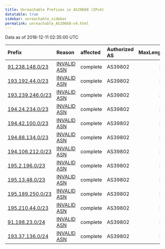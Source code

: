 ```yaml
---
title: Unreachable Prefixes in AS20668 (IPv4)
datatable: true
sidebar: unreachable_sidebar
permalink: unreachable_AS20668-v4.html
---
```


Data as of 2018-12-11 02:35:00 UTC


<div class="datatable-begin"></div>

| Prefix                                                     | Reason                                                                                                  | affected   | Authorized AS   |   MaxLength | Anchor                                         |   unreachable /24s |
|:-----------------------------------------------------------|:--------------------------------------------------------------------------------------------------------|:-----------|:----------------|------------:|:-----------------------------------------------|-------------------:|
| [91.238.148.0/23](https://stat.ripe.net/91.238.148.0/23)   | [INVALID ASN](https://rpki-validator.ripe.net/announcement-preview?asn=AS20668&prefix=91.238.148.0/23)  | complete   | AS39802         |          24 | [RIPE](unreachable_RIPE_NCC_RPKI_Root-v4.html) |                  2 |
| [193.192.44.0/23](https://stat.ripe.net/193.192.44.0/23)   | [INVALID ASN](https://rpki-validator.ripe.net/announcement-preview?asn=AS20668&prefix=193.192.44.0/23)  | complete   | AS39802         |          24 | [RIPE](unreachable_RIPE_NCC_RPKI_Root-v4.html) |                  2 |
| [193.239.246.0/23](https://stat.ripe.net/193.239.246.0/23) | [INVALID ASN](https://rpki-validator.ripe.net/announcement-preview?asn=AS20668&prefix=193.239.246.0/23) | complete   | AS39802         |          24 | [RIPE](unreachable_RIPE_NCC_RPKI_Root-v4.html) |                  2 |
| [194.24.234.0/23](https://stat.ripe.net/194.24.234.0/23)   | [INVALID ASN](https://rpki-validator.ripe.net/announcement-preview?asn=AS20668&prefix=194.24.234.0/23)  | complete   | AS39802         |          24 | [RIPE](unreachable_RIPE_NCC_RPKI_Root-v4.html) |                  2 |
| [194.42.100.0/23](https://stat.ripe.net/194.42.100.0/23)   | [INVALID ASN](https://rpki-validator.ripe.net/announcement-preview?asn=AS20668&prefix=194.42.100.0/23)  | complete   | AS39802         |          24 | [RIPE](unreachable_RIPE_NCC_RPKI_Root-v4.html) |                  2 |
| [194.88.134.0/23](https://stat.ripe.net/194.88.134.0/23)   | [INVALID ASN](https://rpki-validator.ripe.net/announcement-preview?asn=AS20668&prefix=194.88.134.0/23)  | complete   | AS39802         |          24 | [RIPE](unreachable_RIPE_NCC_RPKI_Root-v4.html) |                  2 |
| [194.106.212.0/23](https://stat.ripe.net/194.106.212.0/23) | [INVALID ASN](https://rpki-validator.ripe.net/announcement-preview?asn=AS20668&prefix=194.106.212.0/23) | complete   | AS39802         |          24 | [RIPE](unreachable_RIPE_NCC_RPKI_Root-v4.html) |                  2 |
| [195.2.196.0/23](https://stat.ripe.net/195.2.196.0/23)     | [INVALID ASN](https://rpki-validator.ripe.net/announcement-preview?asn=AS20668&prefix=195.2.196.0/23)   | complete   | AS39802         |          24 | [RIPE](unreachable_RIPE_NCC_RPKI_Root-v4.html) |                  2 |
| [195.13.48.0/23](https://stat.ripe.net/195.13.48.0/23)     | [INVALID ASN](https://rpki-validator.ripe.net/announcement-preview?asn=AS20668&prefix=195.13.48.0/23)   | complete   | AS39802         |          24 | [RIPE](unreachable_RIPE_NCC_RPKI_Root-v4.html) |                  2 |
| [195.189.250.0/23](https://stat.ripe.net/195.189.250.0/23) | [INVALID ASN](https://rpki-validator.ripe.net/announcement-preview?asn=AS20668&prefix=195.189.250.0/23) | complete   | AS39802         |          24 | [RIPE](unreachable_RIPE_NCC_RPKI_Root-v4.html) |                  2 |
| [195.210.44.0/23](https://stat.ripe.net/195.210.44.0/23)   | [INVALID ASN](https://rpki-validator.ripe.net/announcement-preview?asn=AS20668&prefix=195.210.44.0/23)  | complete   | AS39802         |          24 | [RIPE](unreachable_RIPE_NCC_RPKI_Root-v4.html) |                  2 |
| [91.198.23.0/24](https://stat.ripe.net/91.198.23.0/24)     | [INVALID ASN](https://rpki-validator.ripe.net/announcement-preview?asn=AS20668&prefix=91.198.23.0/24)   | complete   | AS39802         |          24 | [RIPE](unreachable_RIPE_NCC_RPKI_Root-v4.html) |                  1 |
| [193.37.136.0/24](https://stat.ripe.net/193.37.136.0/24)   | [INVALID ASN](https://rpki-validator.ripe.net/announcement-preview?asn=AS20668&prefix=193.37.136.0/24)  | complete   | AS39802         |          24 | [RIPE](unreachable_RIPE_NCC_RPKI_Root-v4.html) |                  1 |

<div class="datatable-end"></div>